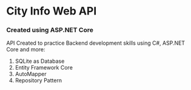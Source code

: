 ﻿# City Info Web API
### Created using ASP.NET Core

API Created to practice Backend development skills using C#, ASP.NET Core and more: 

1. SQLite as Database
2. Entity Framework Core
3. AutoMapper
4. Repository Pattern

